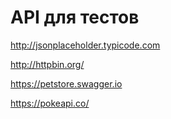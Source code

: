 # API для тестов

http://jsonplaceholder.typicode.com

http://httpbin.org/

https://petstore.swagger.io

https://pokeapi.co/
